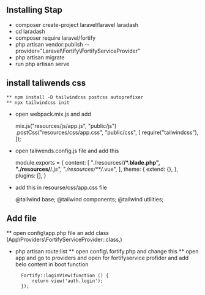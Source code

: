 
## Installing Stap
* composer create-project laravel/laravel laradash
* cd laradash
* composer require laravel/fortify
* php artisan vendor:publish --provider="Laravel\Fortify\FortifyServiceProvider"
* php artisan migrate
* run php artisan serve
## install taliwends css
    ** npm install -D tailwindcss postcss autoprefixer
    ** npx tailwindcss init
* open webpack.mix.js and add
    
    mix.js("resources/js/app.js", "public/js")
  .postCss("resources/css/app.css", "public/css", [
    require("tailwindcss"),
  ]);

* open taliwends.config.js file and add this

    module.exports = {
    content: [
        "./resources/**/*.blade.php",
        "./resources/**/*.js",
        "./resources/**/*.vue",
    ],
    theme: {
        extend: {},
    },
    plugins: [],
    }

* add this in resourse/css/app.css file

    @tailwind base;
    @tailwind components;
    @tailwind utilities;

## Add file
** open config\app.php file an add class
     (App\Providers\FortifyServiceProvider::class,) 
* php artisan route:list
** open config\ fortify.php and change this
** open app and go to providers and open for fortifyservice profider and add belo content in boot function


        Fortify::loginView(function () {
            return view('auth.login');
        });
